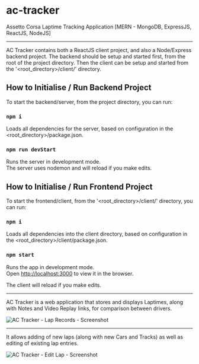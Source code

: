 # ac-tracker
Assetto Corsa Laptime Tracking Application [MERN - MongoDB, ExpressJS, ReactJS, NodeJS]

***

AC Tracker contains both a ReactJS client project, and also a Node/Express backend project. The backend should be setup and started first, from the root of the project directory. Then the client can be setup and started from the '<root_directory>/client/' directory.

## How to Initialise / Run Backend Project

To start the backend/server, from the project directory, you can run:

### `npm i`

Loads all dependencies for the server, based on configuration in the <root_directory>/package.json.

### `npm run devStart`

Runs the server in development mode.<br />
The server uses nodemon and will reload if you make edits.

## How to Initialise / Run Frontend Project

To start the frontend/client, from the '<root_directory>/client/' directory, you can run:

### `npm i`

Loads all dependencies into the client directory, based on configuration in the <root_directory>/client/package.json.

### `npm start`

Runs the app in development mode.<br />
Open [http://localhost:3000](http://localhost:3000) to view it in the browser.

The client will reload if you make edits.

***

AC Tracker is a web application that stores and displays Laptimes, along with Notes and Video Replay links, for comparison between drivers.

![AC Tracker - Lap Records - Screenshot](https://seren1ty-github-images.s3-ap-southeast-2.amazonaws.com/ac-tracker/ac-tracker_1_small.png)


***

It allows adding of new laps (along with new Cars and Tracks) as well as editing of existing lap entries.

![AC Tracker - Edit Lap - Screenshot](https://seren1ty-github-images.s3-ap-southeast-2.amazonaws.com/ac-tracker/ac-tracker_2_small.png)
